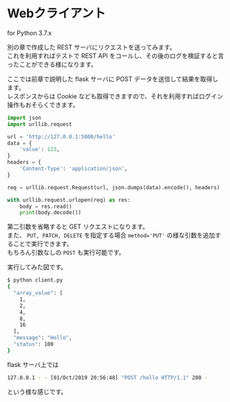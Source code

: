 # Webクライアント

for Python 3.7.x

別の章で作成した REST サーバにリクエストを送ってみます。  
これを利用すればテストで REST API をコールし、その後のログを検証すると言ったことができる様になります。

ここでは前章で説明した flask サーバに POST データを送信して結果を取得します。  
レスポンスからは Cookie なども取得できますので、それを利用すればログイン操作もおそらくできます。

```python
import json
import urllib.request

url = 'http://127.0.0.1:5000/hello'
data = {
    'value': 123,
}
headers = {
    'Content-Type': 'application/json',
}

req = urllib.request.Request(url, json.dumps(data).encode(), headers)

with urllib.request.urlopen(req) as res:
    body = res.read()
    print(body.decode())
```

第二引数を省略すると GET リクエストになります。  
また、 `PUT, PATCH, DELETE` を指定する場合 `method='PUT'` の様な引数を追加することで実行できます。  
もちろん引数なしの `POST` も実行可能です。

実行してみた図です。

```bash
$ python client.py 
{
  "array_value": [
    1, 
    2, 
    4, 
    8, 
    16
  ], 
  "message": "Hello", 
  "status": 100
}

```

flask サーバ上では

```sh
127.0.0.1 - - [01/Oct/2019 20:56:48] "POST /hello HTTP/1.1" 200 -
```

という様な感じです。
